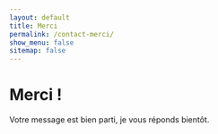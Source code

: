 ```yaml
---
layout: default
title: Merci
permalink: /contact-merci/
show_menu: false
sitemap: false
---
```


# Merci !

Votre message est bien parti, je vous réponds bientôt.